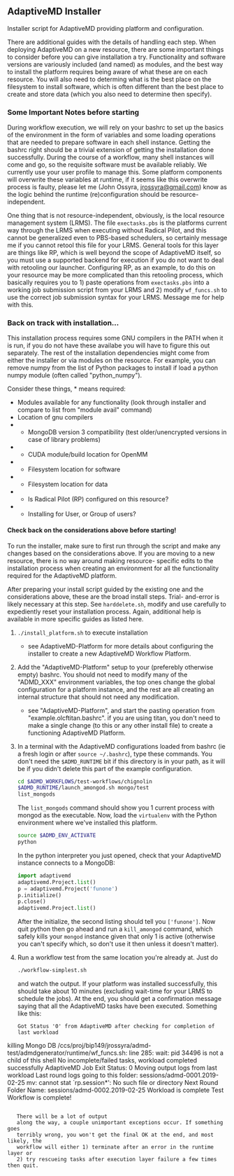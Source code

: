 ## AdaptiveMD Installer
Installer script for AdaptiveMD providing platform and configuration.

There are additional guides with the details of handling each step. When
deploying AdaptiveMD on a new resource, there are some important things
to consider before you can give installation a try. Functionality and
software versions are variously included (and named) as modules, and
the best way to install the platform requires being aware of what these
are on each resource. You will also need to determing what is the best
place on the filesystem to install software, which is often different
than the best place to create and store data (which you also need to
determine then specify).

### Some Important Notes before starting
During workflow execution, we will rely on your
bashrc to set up the
basics of the environment in the form of variables and some loading
operations that are needed to prepare software in each shell instance.
Getting the bashrc right should be a trivial extension of getting the
installation done successfully.
During the course of a workflow, many shell instances will come and go,
so the requisite software must be available reliably. We currently use
your user profile to manage this. Some platform components will overwrite
these variables at runtime, if it seems like this overwrite process is
faulty, please let me (John Ossyra, jrossyra@gmail.com) know as the
logic behind the runtime (re)configuration should be resource-independent.

One thing that is not resource-independent, obviously, is the local
resource management system (LRMS). The file `exectasks.pbs` is the
platforms current way through the LRMS when executing without Radical
Pilot, and this cannot be generalized even to PBS-based schedulers,
so certainly message me if you cannot retool this file for your LRMS.
General tools for this layer are things like RP, which is well beyond
the scope of AdaptiveMD itself, so you must use a supported backend
for execution if you do not want to deal with retooling our launcher.
Configuring RP, as an example, to do this on your resource may be more
complicated than this retooling process, which basically requires you
to 1) paste operations from `exectasks.pbs` into a working job submission
script from your LRMS and 2) modify `wf_funcs.sh` to use the correct
job submission syntax for your LRMS. Message me for help with this.

### Back on track with installation...
This installation process requires some GNU compilers in the PATH when it is
run, if you do not have these availabe you will have to figure this out
separately. The rest of the installation dependencies might come from
either the installer or via modules on the resource. For example,
you can remove numpy from the list of Python packages to install if
load a python numpy module (often called "python_numpy").

Consider these things, * means required:
 - Modules available for any functionality (look through installer and compare to list from "module avail" command)
 - Location of gnu compilers
 - * MongoDB version 3 compatibility (test older/unencrypted versions in case of library problems)
 - * CUDA module/build location for OpenMM
 - * Filesystem location for software
 - * Filesystem location for data
 - * Is Radical Pilot (RP) configured on this resource?
 - * Installing for User, or Group of users?

#### Check back on the considerations above before starting!
To run the installer, make sure to first run through the script
and make any changes based on the considerations above. If you are
moving to a new resource, there is no way around making resource-
specific edits to the installation process when creating an
environment for all the functionality required for the AdaptiveMD
platform. 

After preparing your install script guided by the existing one and
the considerations above, these are the broad install steps. Trial- 
and-error is likely necessary at this step. See `harddelete.sh`,
modify and use carefully to expediently reset your installation process.
Again, additional help is available in more specific guides as listed here.


1. `./install_platform.sh` to execute installation
   - see AdaptiveMD-Platform for more details about configuring the
     installer to create a new AdaptiveMD Workflow Platform.

2. Add the "AdaptiveMD-Platform" setup to your (preferebly otherwise empty)
   bashrc. You should not need to modify many of the "ADMD_XXX" environment variables,
   the top ones change the global configuration for a platform instance,
   and the rest are all
   creating an internal structure that should not need any modification.
   - see "AdaptiveMD-Platform", and start the pasting operation from
     "example.olcftitan.bashrc". if you are using titan, you don't need
     to make a single change (to this or any other install file) to create
     a functioning AdaptiveMD Platform.

3. In a terminal with the AdaptiveMD configurations loaded from bashrc
   (ie a fresh login or after `source ~/.bashrc`), type these commands.
   You don't need the `$ADMD_RUNTIME` bit if this directory is in your path,
   as it will be if you didn't delete this part of the example configuration.
   ```bash
   cd $ADMD_WORKFLOWS/test-workflows/chignolin
   $ADMD_RUNTIME/launch_amongod.sh mongo/test
   list_mongods
   ```
   The `list_mongods` command should show you 1 current process with mongod as
   the executable. Now, load the `virtualenv` with the Python environment where
   we've installed this platform.
   ```bash
   source $ADMD_ENV_ACTIVATE
   python
   ```
   In the python interpreter you just opened, check
   that your AdaptiveMD instance connects to a MongoDB:
   ```python
   import adaptivemd
   adaptivemd.Project.list()
   p = adaptivemd.Project('funone')
   p.initialize()
   p.close()
   adaptivemd.Project.list()
   ```
   After the initialize, the second listing should tell you `['funone']`. Now
   quit python then go
   ahead and run a `kill_amongod` command, which safely kills your `mongod`
   instance given that only 1 is active (otherwise you can't specify which,
   so don't use it then unless it doesn't matter).
   
4. Run a workflow test from the same location you're already at. Just do
   ```bash
   ./workflow-simplest.sh
   ```
   and watch the output. If your platform was installed successfully, this
   should take about 10 minutes (excluding wait-time for your LRMS to schedule
   the jobs). At the end, you should get a confirmation message saying that
   all the AdaptiveMD tasks have been executed. Something like this:
   ```
   Got Status '0' from AdaptiveMD after checking for completion of last workload
killing Mongo DB
/ccs/proj/bip149/jrossyra/admd-test/admdgenerator/runtime/wf_funcs.sh: line 285: wait: pid 34496 is not a child of this shell
No incomplete/failed tasks, workload completed successfully
AdaptiveMD Job Exit Status: 0
Moving output logs from last workload
Last round logs going to this folder: sessions/admd-0001.2019-02-25
mv: cannot stat `rp.session*': No such file or directory
Next Round Folder Name: sessions/admd-0002.2019-02-25
Workload is complete
Test Workflow is complete!
```
   
   There will be a lot of output
   along the way, a couple unimportant exceptions occur. If something goes
   terribly wrong, you won't get the final OK at the end, and most likely, the
   workflow will either 1) terminate after an error in the runtime layer or
   2) try rescueing tasks after execution layer failure a few times then quit.
